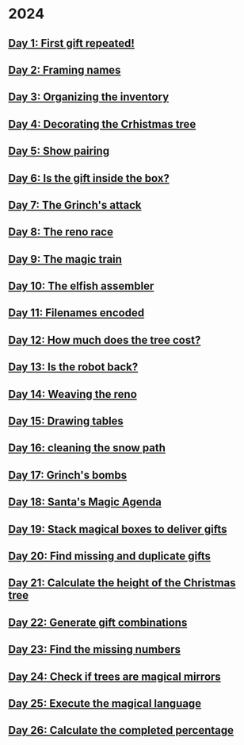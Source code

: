 # 2024

## [Day 1: First gift repeated!](./day1)

## [Day 2: Framing names](./day2)

## [Day 3: Organizing the inventory](./day3)

## [Day 4: Decorating the Crhistmas tree](./day4)

## [Day 5: Show pairing](./day5)

## [Day 6: Is the gift inside the box?](./day6)

## [Day 7: The Grinch's attack](./day7)

## [Day 8: The reno race](./day8)

## [Day 9: The magic train](./day9)

## [Day 10: The elfish assembler](./day10)

## [Day 11: Filenames encoded](./day11)

## [Day 12: How much does the tree cost?](./day12)

## [Day 13: Is the robot back?](./day13)

## [Day 14: Weaving the reno](./day14)

## [Day 15: Drawing tables](./day15)

## [Day 16: cleaning the snow path](./day16)

## [Day 17: Grinch's bombs](./day17)

## [Day 18: Santa's Magic Agenda](./day18)

## [Day 19: Stack magical boxes to deliver gifts](./day19)

## [Day 20: Find missing and duplicate gifts](./day20)

## [Day 21: Calculate the height of the Christmas tree](./day21)

## [Day 22: Generate gift combinations](./day22)

## [Day 23: Find the missing numbers](./day23)

## [Day 24: Check if trees are magical mirrors](./day24)

## [Day 25: Execute the magical language](./day25)

## [Day 26: Calculate the completed percentage](./day26)
